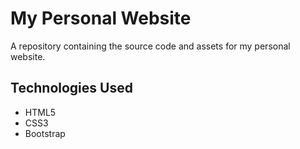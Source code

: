 # My Personal Website

A repository containing the source code and assets for my personal website.

## Technologies Used

- HTML5
- CSS3
- Bootstrap
